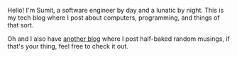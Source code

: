 Hello! I'm Sumit, a software engineer by day and a lunatic by night. This is my tech blog where I post about computers, programming, and things of that sort.

Oh and I also have [another blog](https://okrefusal.com/) where I post half-baked random musings, if that's your thing, feel free to check it out.
